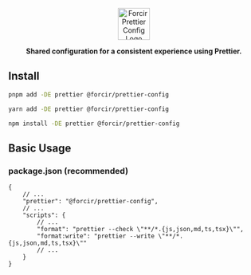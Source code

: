 <p align="center"></p>
<div align="center">
    <picture>
        <source media="(prefers-color-scheme: dark)" srcset="https://cdn.forcir.com/oss/forcir-prettier-config/assets/images/logos/dark.png" height="64">
        <source media="(prefers-color-scheme: light)" srcset="https://cdn.forcir.com/oss/forcir-prettier-config/assets/images/logos/light.png" height="64">
        <img alt="Forcir Prettier Config Logo" src="https://cdn.forcir.com/oss/forcir-prettier-config/assets/images/logos/light.png" height="64">
    </picture>
</div>
<p align="center"><strong>Shared configuration for a consistent experience using Prettier.</strong></p>
<p align="center"></p>

## Install

```bash
pnpm add -DE prettier @forcir/prettier-config
```

```bash
yarn add -DE prettier @forcir/prettier-config
```

```bash
npm install -DE prettier @forcir/prettier-config
```

## Basic Usage

### package.json (recommended)

```jsonc
{
    // ...
    "prettier": "@forcir/prettier-config",
    // ...
    "scripts": {
        // ...
        "format": "prettier --check \"**/*.{js,json,md,ts,tsx}\"",
        "format:write": "prettier --write \"**/*.{js,json,md,ts,tsx}\""
        // ...
    }
}
```
